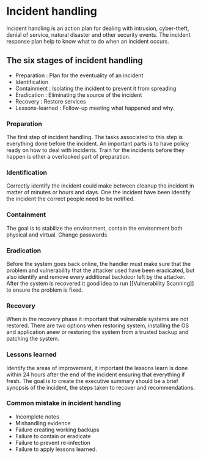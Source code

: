 
# Incident handling
Incident handling is an action plan for dealing with intrusion, cyber-theft, denial of service, natural disaster and other security events. The incident response plan help to know what to do when an incident occurs.

## The six stages of incident handling 
-	Preparation : Plan for the eventuality of an incident
-	Identification 
-	Containment : Isolating the incident to prevent it from spreading
-	Eradication : Eliminating the source of the incident
-	Recovery : Restore services 
-	Lessons-learned : Follow-up meeting what happened and why. 
	
### Preparation 
The first step of incident handling. The tasks associated to this step is everything done before the incident. An important parts is to have policy ready on how to deal with incidents. 
Train for the incidents before they happen is other a overlooked part of preparation. 

### Identification
Correctly identify the incident could make between cleanup the incident in matter of minutes or hours and days. One the incident have been identify the incident the correct people need to be notified. 

 ### Containment
The goal is to stabilize the environment, contain the environment both physical and virtual. Change passwords 
	
### Eradication
Before the system goes back online, the handler must make sure that the problem and vulnerability that the attacker used have been eradicated, but also identify and remove every additional backdoor left by the attacker. After the system is recovered it good idea to run [[Vulnerability Scanning]] to ensure the problem is fixed. 
	
### Recovery
When in the recovery phase it important that vulnerable systems are not restored. There are two options when restoring system, installing the OS and application anew or restoring the system from a trusted backup and patching the system. 

### Lessons learned 
Identify the areas of improvement, it important the lessons learn is done within 24 hours after the end of the incident ensuring that everything if fresh. 
The goal is to create the executive summary should be a brief synopsis of the incident, the steps taken to recover and recommendations.
	
	
### Common mistake in incident handling 
-	Incomplete notes
-	Mishandling evidence
-	Failure creating working backups
-	Failure to contain or eradicate
-	Failure to prevent re-infection
-	Failure to apply lessons learned. 